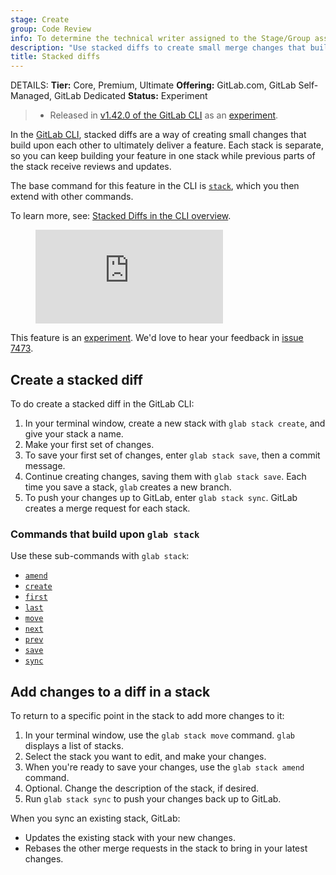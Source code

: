 ```yaml
---
stage: Create
group: Code Review
info: To determine the technical writer assigned to the Stage/Group associated with this page, see https://handbook.gitlab.com/handbook/product/ux/technical-writing/#assignments
description: "Use stacked diffs to create small merge changes that build upon each other to ultimately deliver a feature."
title: Stacked diffs
---
```


DETAILS:
**Tier:** Core, Premium, Ultimate
**Offering:** GitLab.com, GitLab Self-Managed, GitLab Dedicated
**Status:** Experiment

> - Released in [v1.42.0 of the GitLab CLI](https://gitlab.com/gitlab-org/cli/-/releases/v1.42.0) as an [experiment](../../../policy/development_stages_support.md#experiment).

In the [GitLab CLI](https://gitlab.com/gitlab-org/cli), stacked diffs are a way of
creating small changes that build upon each other to ultimately deliver a feature.
Each stack is separate, so you can keep building your feature in one stack
while previous parts of the stack receive reviews and updates.

The base command for this feature in the CLI is
[`stack`](https://gitlab.com/gitlab-org/cli/-/tree/main/docs/source/stack), which
you then extend with other commands.

<div class="video-fallback">
  To learn more, see: <a href="https://www.youtube.com/watch?v=TOQOV8PWYic">Stacked Diffs in the CLI overview</a>.
</div>
<figure class="video-container">
  <iframe src="https://www.youtube-nocookie.com/embed/TOQOV8PWYic" frameborder="0" allowfullscreen> </iframe>
</figure>
<!-- Video published on 2024-06-18 -->

This feature is an [experiment](../../../policy/development_stages_support.md).
We'd love to hear your feedback in [issue 7473](https://gitlab.com/gitlab-org/cli/-/issues/7473).

## Create a stacked diff

To do create a stacked diff in the GitLab CLI:

1. In your terminal window, create a new stack with `glab stack create`, and give your stack a name.
1. Make your first set of changes.
1. To save your first set of changes, enter `glab stack save`, then a commit message.
1. Continue creating changes, saving them with `glab stack save`. Each time you
   save a stack, `glab` creates a new branch.
1. To push your changes up to GitLab, enter `glab stack sync`. GitLab creates a
   merge request for each stack.

### Commands that build upon `glab stack`

Use these sub-commands with `glab stack`:

- [`amend`](https://gitlab.com/gitlab-org/cli/-/blob/main/docs/source/stack/amend.md)
- [`create`](https://gitlab.com/gitlab-org/cli/-/blob/main/docs/source/stack/create.md)
- [`first`](https://gitlab.com/gitlab-org/cli/-/blob/main/docs/source/stack/first.md)
- [`last`](https://gitlab.com/gitlab-org/cli/-/blob/main/docs/source/stack/last.md)
- [`move`](https://gitlab.com/gitlab-org/cli/-/blob/main/docs/source/stack/move.md)
- [`next`](https://gitlab.com/gitlab-org/cli/-/blob/main/docs/source/stack/next.md)
- [`prev`](https://gitlab.com/gitlab-org/cli/-/blob/main/docs/source/stack/prev.md)
- [`save`](https://gitlab.com/gitlab-org/cli/-/blob/main/docs/source/stack/save.md)
- [`sync`](https://gitlab.com/gitlab-org/cli/-/blob/main/docs/source/stack/sync.md)

## Add changes to a diff in a stack

To return to a specific point in the stack to add more changes to it:

1. In your terminal window, use the `glab stack move` command. `glab` displays
   a list of stacks.
1. Select the stack you want to edit, and make your changes.
1. When you're ready to save your changes, use the `glab stack amend` command.
1. Optional. Change the description of the stack, if desired.
1. Run `glab stack sync` to push your changes back up to GitLab.

When you sync an existing stack, GitLab:

- Updates the existing stack with your new changes.
- Rebases the other merge requests in the stack to bring in your latest changes.
